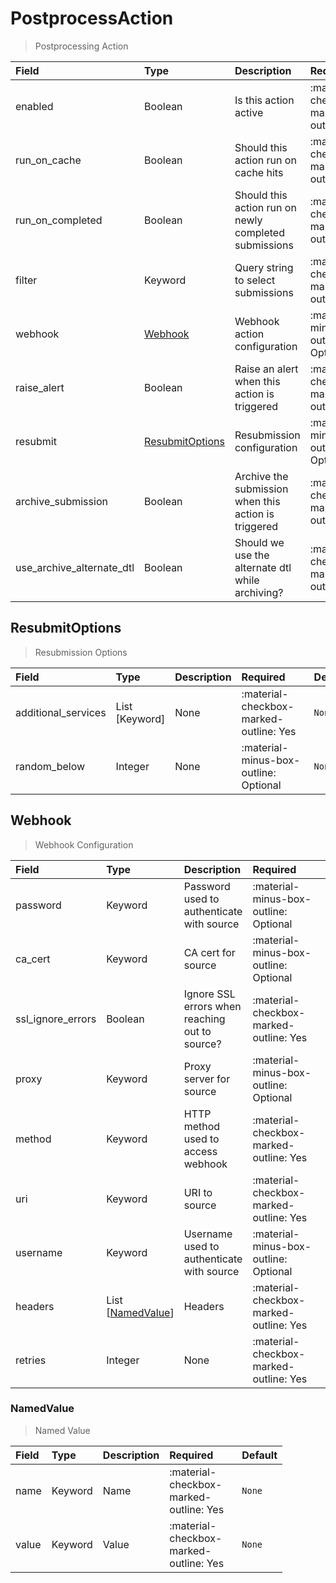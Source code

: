 [comment]: # (AUTOGENERATED MARKDOWN CONTENT. UPDATES TO ODM DOCUMENTATION SHOULD BE DONE THROUGH ASSEMBLYLINE-BASE REPO!)
# PostprocessAction
> Postprocessing Action

| Field | Type | Description | Required | Default |
| :--- | :--- | :--- | :--- | :--- |
| enabled | Boolean | Is this action active | <div style="width:100px">:material-checkbox-marked-outline: Yes</div> | `False` |
| run_on_cache | Boolean | Should this action run on cache hits | <div style="width:100px">:material-checkbox-marked-outline: Yes</div> | `False` |
| run_on_completed | Boolean | Should this action run on newly completed submissions | <div style="width:100px">:material-checkbox-marked-outline: Yes</div> | `False` |
| filter | Keyword | Query string to select submissions | <div style="width:100px">:material-checkbox-marked-outline: Yes</div> | `None` |
| webhook | [Webhook](/assemblyline4_docs/odm/models/actions/#webhook) | Webhook action configuration | <div style="width:100px">:material-minus-box-outline: Optional</div> | `None` |
| raise_alert | Boolean | Raise an alert when this action is triggered | <div style="width:100px">:material-checkbox-marked-outline: Yes</div> | `False` |
| resubmit | [ResubmitOptions](/assemblyline4_docs/odm/models/actions/#resubmitoptions) | Resubmission configuration | <div style="width:100px">:material-minus-box-outline: Optional</div> | `None` |
| archive_submission | Boolean | Archive the submission when this action is triggered | <div style="width:100px">:material-checkbox-marked-outline: Yes</div> | `False` |
| use_archive_alternate_dtl | Boolean | Should we use the alternate dtl while archiving? | <div style="width:100px">:material-checkbox-marked-outline: Yes</div> | `False` |


[comment]: # (AUTOGENERATED MARKDOWN CONTENT. UPDATES TO ODM DOCUMENTATION SHOULD BE DONE THROUGH ASSEMBLYLINE-BASE REPO!)
## ResubmitOptions
> Resubmission Options

| Field | Type | Description | Required | Default |
| :--- | :--- | :--- | :--- | :--- |
| additional_services | List [Keyword] | None | <div style="width:100px">:material-checkbox-marked-outline: Yes</div> | `None` |
| random_below | Integer | None | <div style="width:100px">:material-minus-box-outline: Optional</div> | `None` |


[comment]: # (AUTOGENERATED MARKDOWN CONTENT. UPDATES TO ODM DOCUMENTATION SHOULD BE DONE THROUGH ASSEMBLYLINE-BASE REPO!)
## Webhook
> Webhook Configuration

| Field | Type | Description | Required | Default |
| :--- | :--- | :--- | :--- | :--- |
| password | Keyword | Password used to authenticate with source | <div style="width:100px">:material-minus-box-outline: Optional</div> | `` |
| ca_cert | Keyword | CA cert for source | <div style="width:100px">:material-minus-box-outline: Optional</div> | `` |
| ssl_ignore_errors | Boolean | Ignore SSL errors when reaching out to source? | <div style="width:100px">:material-checkbox-marked-outline: Yes</div> | `False` |
| proxy | Keyword | Proxy server for source | <div style="width:100px">:material-minus-box-outline: Optional</div> | `` |
| method | Keyword | HTTP method used to access webhook | <div style="width:100px">:material-checkbox-marked-outline: Yes</div> | `POST` |
| uri | Keyword | URI to source | <div style="width:100px">:material-checkbox-marked-outline: Yes</div> | `None` |
| username | Keyword | Username used to authenticate with source | <div style="width:100px">:material-minus-box-outline: Optional</div> | `` |
| headers | List [[NamedValue](/assemblyline4_docs/odm/models/actions/#namedvalue)] | Headers | <div style="width:100px">:material-checkbox-marked-outline: Yes</div> | `[]` |
| retries | Integer | None | <div style="width:100px">:material-checkbox-marked-outline: Yes</div> | `3` |


[comment]: # (AUTOGENERATED MARKDOWN CONTENT. UPDATES TO ODM DOCUMENTATION SHOULD BE DONE THROUGH ASSEMBLYLINE-BASE REPO!)
### NamedValue
> Named Value

| Field | Type | Description | Required | Default |
| :--- | :--- | :--- | :--- | :--- |
| name | Keyword | Name | <div style="width:100px">:material-checkbox-marked-outline: Yes</div> | `None` |
| value | Keyword | Value | <div style="width:100px">:material-checkbox-marked-outline: Yes</div> | `None` |


